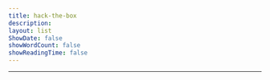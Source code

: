 ```yaml
---
title: hack-the-box
description: 
layout: list
ShowDate: false
showWordCount: false
showReadingTime: false
---
```


---

